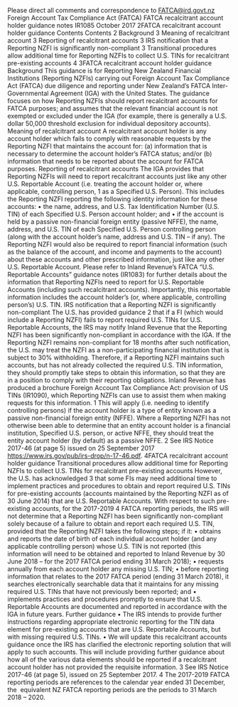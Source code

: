 Please direct all comments and correspondence to FATCA@ird.govt.nz Foreign Account Tax Compliance Act (FATCA) FATCA recalcitrant account holder guidance notes IR1085 October 2017 2FATCA recalcitrant account holder guidance Contents Contents 2 Background 3 Meaning of recalcitrant account 3 Reporting of recalcitrant accounts 3 IRS notification that a Reporting NZFI is significantly non-compliant 3 Transitional procedures allow additional time for Reporting NZFIs to collect U.S. TINs for recalcitrant pre-existing accounts 4 3FATCA recalcitrant account holder guidance Background This guidance is for Reporting New Zealand Financial Institutions (Reporting NZFIs) carrying out Foreign Account Tax Compliance Act (FATCA) due diligence and reporting under New Zealand’s FATCA Inter-Governmental Agreement (IGA) with the United States. The guidance focuses on how Reporting NZFIs should report recalcitrant accounts for FATCA purposes; and assumes that the relevant financial account is not exempted or excluded under the IGA (for example, there is generally a U.S. dollar 50,000 threshold exclusion for individual depository accounts). Meaning of recalcitrant account A recalcitrant account holder is any account holder which fails to comply with reasonable requests by the Reporting NZFI that maintains the account for: (a) information that is necessary to determine the account holder’s FATCA status; and/or (b) information that needs to be reported about the account for FATCA purposes. Reporting of recalcitrant accounts The IGA provides that Reporting NZFIs will need to report recalcitrant accounts just like any other U.S. Reportable Account (i.e. treating the account holder or, where applicable, controlling person, 1 as a Specified U.S. Person). This includes the Reporting NZFI reporting the following identity information for these accounts: • the name, address, and U.S. Tax Identification Number (U.S. TIN) of each Specified U.S. Person account holder; and • if the account is held by a passive non-financial foreign entity (passive NFFE), the name, address, and U.S. TIN of each Specified U.S. Person controlling person (along with the account holder’s name, address and U.S. TIN – if any). The Reporting NZFI would also be required to report financial information (such as the balance of the account, and income and payments to the account) about these accounts and other prescribed information, just like any other U.S. Reportable Account. Please refer to Inland Revenue’s FATCA “U.S. Reportable Accounts” guidance notes (IR1083) for further details about the information that Reporting NZFIs need to report for U.S. Reportable Accounts (including such recalcitrant accounts). Importantly, this reportable information includes the account holder’s (or, where applicable, controlling person’s) U.S. TIN. IRS notification that a Reporting NZFI is significantly non-compliant The U.S. has provided guidance 2 that if a FI (which would include a Reporting NZFI) fails to report required U.S. TINs for U.S. Reportable Accounts, the IRS may notify Inland Revenue that the Reporting NZFI has been significantly non-compliant in accordance with the IGA. If the Reporting NZFI remains non-compliant for 18 months after such notification, the U.S. may treat the NZFI as a non-participating financial institution that is subject to 30% withholding. Therefore, if a Reporting NZFI maintains such accounts, but has not already collected the required U.S. TIN information, they should promptly take steps to obtain this information, so that they are in a position to comply with their reporting obligations. Inland Revenue has produced a brochure Foreign Account Tax Compliance Act: provision of US TINs (IR1090), which Reporting NZFIs can use to assist them when making requests for this information. 1 This will apply (i.e. needing to identify controlling persons) if the account holder is a type of entity known as a passive non-financial foreign entity (NFFE). Where a Reporting NZFI has not otherwise been able to determine that an entity account holder is a financial institution, Specified U.S. person, or active NFFE, they should treat the entity account holder (by default) as a passive NFFE. 2 See IRS Notice 2017-46 (at page 5) issued on 25 September 2017 https://www.irs.gov/pub/irs-drop/n-17-46.pdf. 4FATCA recalcitrant account holder guidance Transitional procedures allow additional time for Reporting NZFIs to collect U.S. TINs for recalcitrant pre-existing accounts However, the U.S. has acknowledged 3 that some FIs may need additional time to implement practices and procedures to obtain and report required U.S. TINs for pre-existing accounts (accounts maintained by the Reporting NZFI as of 30 June 2014) that are U.S. Reportable Accounts. With respect to such pre-existing accounts, for the 2017-2019 4 FATCA reporting periods, the IRS will not determine that a Reporting NZFI has been significantly non-compliant solely because of a failure to obtain and report each required U.S. TIN, provided that the Reporting NZFI takes the following steps; if it: • obtains and reports the date of birth of each individual account holder (and any applicable controlling person) whose U.S. TIN is not reported (this information will need to be obtained and reported to Inland Revenue by 30 June 2018 – for the 2017 FATCA period ending 31 March 2018); • requests annually from each account holder any missing U.S. TIN; • before reporting information that relates to the 2017 FATCA period (ending 31 March 2018), it searches electronically searchable data that it maintains for any missing required U.S. TINs that have not previously been reported; and • implements practices and procedures promptly to ensure that U.S. Reportable Accounts are documented and reported in accordance with the IGA in future years. Further guidance • The IRS intends to provide further instructions regarding appropriate electronic reporting for the TIN data element for pre-existing accounts that are U.S. Reportable Accounts, but with missing required U.S. TINs. • We will update this recalcitrant accounts guidance once the IRS has clarified the electronic reporting solution that will apply to such accounts. This will include providing further guidance about how all of the various data elements should be reported if a recalcitrant account holder has not provided the requisite information. 3 See IRS Notice 2017-46 (at page 5), issued on 25 September 2017. 4 The 2017-2019 FATCA reporting periods are references to the calendar year ended 31 December, the  equivalent NZ FATCA reporting periods are the periods to 31 March 2018 – 2020.